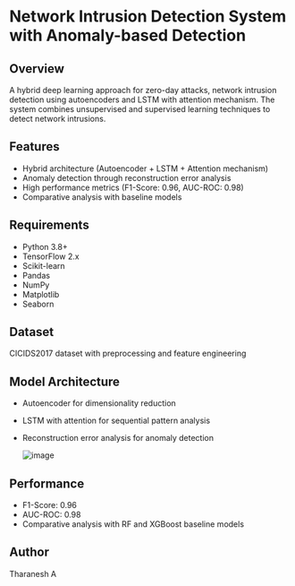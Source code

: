 # Network Intrusion Detection System with Anomaly-based Detection

## Overview
A hybrid deep learning approach for zero-day attacks, network intrusion detection using autoencoders and LSTM with attention mechanism. The system combines unsupervised and supervised learning techniques to detect network intrusions.

## Features
- Hybrid architecture (Autoencoder + LSTM + Attention mechanism)
- Anomaly detection through reconstruction error analysis
- High performance metrics (F1-Score: 0.96, AUC-ROC: 0.98)
- Comparative analysis with baseline models

## Requirements
- Python 3.8+
- TensorFlow 2.x
- Scikit-learn
- Pandas
- NumPy
- Matplotlib
- Seaborn

## Dataset
CICIDS2017 dataset with preprocessing and feature engineering

## Model Architecture
- Autoencoder for dimensionality reduction
- LSTM with attention for sequential pattern analysis
- Reconstruction error analysis for anomaly detection

  ![image](https://github.com/user-attachments/assets/7830452b-0345-4e4e-8625-b50ababa61c2)

## Performance
- F1-Score: 0.96
- AUC-ROC: 0.98
- Comparative analysis with RF and XGBoost baseline models

## Author
Tharanesh A
